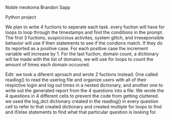 Noble nwokoma
Brandon Sapp

Python project


We plan to write 4 fuctions to seperate each task. every fuction will have for loops to loop through the timestamps 
and find the conditions in the prompt. The first 3 fuctions, suspicicious activites, system glitch, and irreseponsible behavior will use 
if then statements to see if the condions match. If they do its reported as a positive case. For each positive case the increment variable will increase by 1. For the last fuction, domain count, a dictionary will be made with the list of domains, we will use for loops to count the amount of times each domain occuured.  



Edit: we took a diferent aproach and wrote 2 fuctions instead. One called readlog() to read the userlog file and organize users with all of their respictive login and log out times in a nested dictionary, and another one to write out the generated report from the 4 questions into a file. We wrote the 4 questions in 4 different cells to prevent the code from getting cluttered. we used the log_dict dictionary created in the readlog() in every question cell to refer to that created dictionary and created multiple for loops to find  and if/else statements  to find what that particular question is looking for. 
